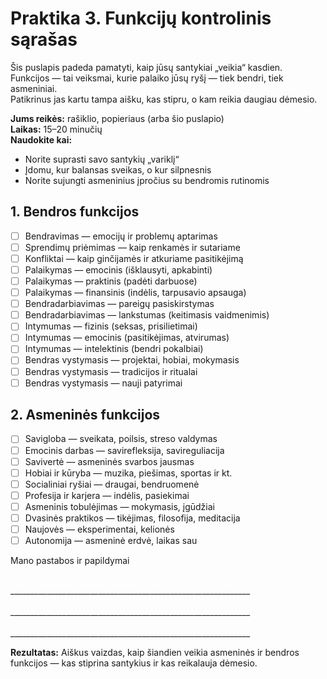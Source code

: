 # Praktika 3. Funkcijų kontrolinis sąrašas

Šis puslapis padeda pamatyti, kaip jūsų santykiai „veikia“ kasdien.<br/>
Funkcijos — tai veiksmai, kurie palaiko jūsų ryšį — tiek bendri, tiek asmeniniai.<br/>
Patikrinus jas kartu tampa aišku, kas stipru, o kam reikia daugiau dėmesio.

**Jums reikės:** rašiklio, popieriaus (arba šio puslapio)<br/>
**Laikas:** 15–20 minučių<br/>
**Naudokite kai:**

- Norite suprasti savo santykių „variklį“
- Įdomu, kur balansas sveikas, o kur silpnesnis
- Norite sujungti asmeninius įpročius su bendromis rutinomis

## 1. Bendros funkcijos

- ☐ Bendravimas — emocijų ir problemų aptarimas
- ☐ Sprendimų priėmimas — kaip renkamės ir sutariame
- ☐ Konfliktai — kaip ginčijamės ir atkuriame pasitikėjimą
- ☐ Palaikymas — emocinis (išklausyti, apkabinti)
- ☐ Palaikymas — praktinis (padėti darbuose)
- ☐ Palaikymas — finansinis (indėlis, tarpusavio apsauga)
- ☐ Bendradarbiavimas — pareigų pasiskirstymas
- ☐ Bendradarbiavimas — lankstumas (keitimasis vaidmenimis)
- ☐ Intymumas — fizinis (seksas, prisilietimai)
- ☐ Intymumas — emocinis (pasitikėjimas, atvirumas)
- ☐ Intymumas — intelektinis (bendri pokalbiai)
- ☐ Bendras vystymasis — projektai, hobiai, mokymasis
- ☐ Bendras vystymasis — tradicijos ir ritualai
- ☐ Bendras vystymasis — nauji patyrimai

## 2. Asmeninės funkcijos

- ☐ Savigloba — sveikata, poilsis, streso valdymas
- ☐ Emocinis darbas — savirefleksija, savireguliacija
- ☐ Savivertė — asmeninės svarbos jausmas
- ☐ Hobiai ir kūryba — muzika, piešimas, sportas ir kt.
- ☐ Socialiniai ryšiai — draugai, bendruomenė
- ☐ Profesija ir karjera — indėlis, pasiekimai
- ☐ Asmeninis tobulėjimas — mokymasis, įgūdžiai
- ☐ Dvasinės praktikos — tikėjimas, filosofija, meditacija
- ☐ Naujovės — eksperimentai, kelionės
- ☐ Autonomija — asmeninė erdvė, laikas sau

Mano pastabos ir papildymai

<br/>
____________________________________________________________
<br/><br/>
____________________________________________________________
<br/><br/>
____________________________________________________________

**Rezultatas:** Aiškus vaizdas, kaip šiandien veikia asmeninės ir bendros funkcijos — kas stiprina santykius ir kas reikalauja dėmesio.

